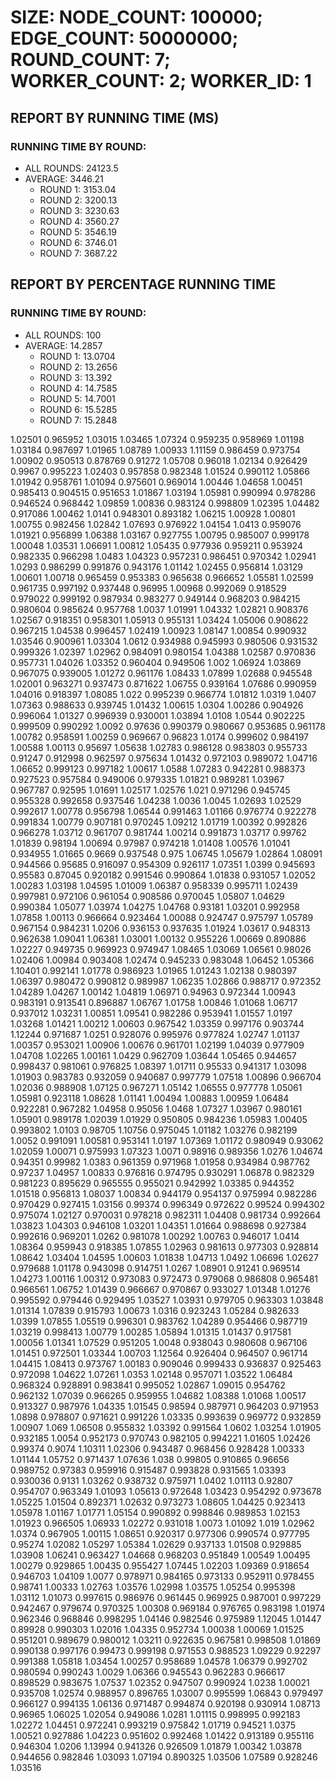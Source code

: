 
# SIZE: NODE_COUNT: 100000; EDGE_COUNT: 50000000; ROUND_COUNT: 7; WORKER_COUNT: 2; WORKER_ID: 1

## REPORT BY RUNNING TIME (MS)

 ### RUNNING TIME BY ROUND:

  + ALL ROUNDS: 24123.5
  + AVERAGE: 3446.21
     + ROUND 1: 3153.04
     + ROUND 2: 3200.13
     + ROUND 3: 3230.63
     + ROUND 4: 3560.27
     + ROUND 5: 3546.19
     + ROUND 6: 3746.01
     + ROUND 7: 3687.22

## REPORT BY PERCENTAGE RUNNING TIME

 ### RUNNING TIME BY ROUND:

  + ALL ROUNDS: 100
  + AVERAGE: 14.2857
     + ROUND 1: 13.0704
     + ROUND 2: 13.2656
     + ROUND 3: 13.392
     + ROUND 4: 14.7585
     + ROUND 5: 14.7001
     + ROUND 6: 15.5285
     + ROUND 7: 15.2848

1.02501 0.965952 1.03015 1.03465 1.07324 0.959235 0.958969 1.01198 1.03184 0.987697 1.01965 1.08789 1.00933 1.11159 0.986459 0.973754 1.00902 0.950513 0.878769 0.91272 1.05708 0.96018 1.02134 0.926429 0.9967 0.995223 1.02403 0.957858 0.982348 1.01524 0.990112 1.05866 1.01942 0.958761 1.01094 0.975601 0.969014 1.00446 1.04658 1.00451 0.985413 0.904515 0.951653 1.01867 1.03194 1.05981 0.990994 0.978286 0.946524 0.968442 1.09859 1.00836 0.983124 0.998809 1.02395 1.04482 0.917086 1.00462 1.0141 0.948301 0.893182 1.06215 1.00928 1.00801 1.00755 0.982456 1.02842 1.07693 0.976922 1.04154 1.0413 0.959076 1.01921 0.956899 1.06388 1.03167 0.927755 1.00795 0.985007 0.999178 1.00048 1.03531 1.06691 1.00812 1.05435 0.977936 0.959211 0.953924 0.982335 0.966298 1.0483 1.04323 0.957231 0.986451 0.970342 1.02941 1.0293 0.986299 0.991876 0.943176 1.01142 1.02455 0.956814 1.03129 1.00601 1.00718 0.965459 0.953383 0.965638 0.966652 1.05581 1.02599 0.961735 0.997192 0.937448 0.96995 1.00968 0.992069 0.918529 0.979022 0.999192 0.987934 0.983277 0.949144 0.968203 0.984215 0.980604 0.985624 0.957768 1.0037 1.01991 1.04332 1.02821 0.908376 1.02567 0.918351 0.958301 1.05913 0.955131 1.03424 1.05006 0.908622 0.967215 1.04538 0.996457 1.02419 1.00923 1.08147 1.00854 0.990932 1.03546 0.900961 1.03304 1.0612 0.934988 0.945993 0.980506 0.931532 0.999326 1.02397 1.02962 0.984091 0.980154 1.04388 1.02587 0.970836 0.957731 1.04026 1.03352 0.960404 0.949506 1.002 1.06924 1.03869 0.967075 0.939005 1.01272 0.961176 1.08433 1.07899 1.02688 0.945548 1.02001 0.963271 0.937473 0.871622 1.06755 0.939164 1.07686 0.990959 1.04016 0.918397 1.08085 1.022 0.995239 0.966774 1.01812 1.0319 1.0407 1.07363 0.988633 0.939745 1.01432 1.00615 1.0304 1.00286 0.904926 0.996064 1.01327 0.996939 0.930001 1.03894 1.0108 1.0544 0.902225 0.999509 0.990292 1.0092 0.97636 0.990379 0.980667 0.953685 0.961178 1.00782 0.958591 1.00259 0.969667 0.96823 1.0174 0.999602 0.984197 1.00588 1.00113 0.95697 1.05638 1.02783 0.986128 0.983803 0.955733 0.91247 0.912998 0.962597 0.975634 1.01432 0.972103 0.989072 1.04716 1.06652 0.999123 0.997182 1.00617 1.0588 1.07283 0.942281 0.988373 0.927523 0.957584 0.949006 0.979335 1.01821 0.989281 1.03967 0.967787 0.92595 1.01691 1.02517 1.02576 1.021 0.971296 0.945745 0.955328 0.992658 0.937546 1.04238 1.0036 1.0045 1.02693 1.02529 0.992617 1.00778 0.956798 1.06544 0.991463 1.01166 0.976774 0.922278 0.991834 1.00779 0.907181 0.970245 1.09212 1.01719 1.00392 0.992826 0.966278 1.03712 0.961707 0.981744 1.00214 0.991873 1.03717 0.99762 1.01839 0.98194 1.00694 0.97987 0.974218 1.01408 1.00576 1.01041 0.934955 1.01665 0.9669 0.937548 0.975 1.06745 1.05679 1.02864 1.08091 0.944566 0.95685 0.916097 0.954309 0.926117 1.07351 1.0399 0.945693 0.95583 0.87045 0.920182 0.991546 0.990864 1.01838 0.931057 1.02052 1.00283 1.03198 1.04595 1.01009 1.06387 0.958339 0.995711 1.02439 0.997981 0.972106 0.961054 0.908586 0.970045 1.05807 1.04629 0.990384 1.05077 1.03974 1.04275 1.04768 0.93181 1.03201 0.992958 1.07858 1.00113 0.966664 0.923464 1.00088 0.924747 0.975797 1.05789 0.967154 0.984231 1.0206 0.936153 0.937635 1.01924 1.03617 0.948313 0.962638 1.09041 1.06381 1.03001 1.00132 0.955226 1.00669 0.890886 1.02227 0.949735 0.969923 0.974947 1.08465 1.03069 1.06561 0.98026 1.02406 1.00984 0.903408 1.02474 0.945233 0.983048 1.06452 1.05366 1.10401 0.992141 1.01778 0.986923 1.01965 1.01243 1.02138 0.980397 1.06397 0.980472 0.990812 0.989987 1.06235 1.02866 0.988717 0.972352 1.04289 1.04267 1.00142 1.04819 1.06971 0.94963 0.972344 1.00943 0.983191 0.913541 0.896887 1.06767 1.01758 1.00846 1.01068 1.06717 0.937012 1.03231 1.00851 1.09541 0.982286 0.953941 1.01557 1.0197 1.03268 1.01421 1.00212 1.00603 0.967542 1.03359 0.997176 0.903744 1.12244 0.971687 1.0251 0.928076 0.995976 0.977824 1.02747 1.01137 1.00357 0.953021 1.00906 1.00676 0.961701 1.02199 1.04039 0.977909 1.04708 1.02265 1.00161 1.0429 0.962709 1.03644 1.05465 0.944657 0.998437 0.981061 0.976825 1.08397 1.01711 0.95533 0.941317 1.03098 1.01903 0.983783 0.932059 0.940687 0.997779 1.07518 1.00896 0.966704 1.02036 0.988908 1.07125 0.967271 1.05142 1.06555 0.977778 1.05061 1.05981 0.923118 1.08628 1.01141 1.00494 1.00883 1.00959 1.06484 0.922281 0.967282 1.04958 0.95056 1.0468 1.07327 1.03967 0.980161 1.05901 0.989178 1.02039 1.01929 0.950805 0.984236 1.05983 1.00405 0.993802 1.0103 0.98705 1.10756 0.975045 1.01182 1.03276 0.982199 1.0052 0.991091 1.00581 0.953141 1.0197 1.07369 1.01172 0.980949 0.93062 1.02059 1.00071 0.975993 1.07323 1.0071 0.98916 0.989356 1.0276 1.04674 0.94351 0.99982 1.0383 0.961359 0.971968 1.01958 0.934984 0.987762 0.97237 1.04957 1.00833 0.976816 0.974795 0.930291 1.06878 0.982329 0.981223 0.895629 0.965555 0.955021 0.942992 1.03385 0.944352 1.01518 0.956813 1.08037 1.00834 0.944179 0.954137 0.975994 0.982286 0.970429 0.927415 1.03156 0.99374 0.996349 0.972622 0.99524 0.994302 0.975074 1.02127 0.970031 0.978218 0.982311 1.04408 0.981734 0.992664 1.03823 1.04303 0.946108 1.03201 1.04351 1.01664 0.988698 0.927384 0.992616 0.969201 1.0262 0.981078 1.00292 1.00763 0.946017 1.0414 1.08364 0.959943 0.918385 1.07855 1.02963 0.981613 0.977303 0.928814 1.08642 1.03404 1.04595 1.00603 1.01838 1.04713 1.0492 1.06696 1.02627 0.979688 1.01178 0.943098 0.914751 1.0267 1.08901 0.91241 0.969514 1.04273 1.00116 1.00312 0.973083 0.972473 0.979068 0.986808 0.965481 0.966561 1.06752 1.01439 0.966667 0.970867 0.933027 1.01348 1.01276 0.995592 0.979446 0.929495 1.03527 1.03931 0.979705 0.963303 1.03848 1.01314 1.07839 0.915793 1.00673 1.0316 0.923243 1.05284 0.982633 1.0399 1.07855 1.05519 0.996301 0.983762 1.04289 0.954466 0.987719 1.03219 0.998413 1.00779 1.00285 1.05894 1.01315 1.01437 0.917581 1.00056 1.01341 1.07529 0.951205 1.0048 0.938043 0.980608 0.967106 1.01451 0.972501 1.03344 1.00703 1.12564 0.926404 0.964507 0.961714 1.04415 1.08413 0.973767 1.00183 0.909046 0.999433 0.936837 0.925463 0.972098 1.04622 1.07261 1.0353 1.02148 0.957071 1.03522 1.06484 0.968324 0.928891 0.983841 0.995052 1.02867 1.09015 0.954762 0.962132 1.07039 0.966265 0.959955 1.04682 1.08388 1.01068 1.00517 0.913327 0.987976 1.04335 1.01545 0.98594 0.987971 0.964203 0.971953 1.0898 0.978807 0.971621 0.991226 1.03335 0.993639 0.969772 0.932859 1.00907 1.069 1.06508 0.955832 1.03392 0.991564 1.0602 1.03254 1.01905 0.932185 1.0054 0.952173 0.970743 0.982105 0.994221 1.01605 1.02426 0.99374 0.9074 1.10311 1.02306 0.943487 0.968456 0.928428 1.00333 1.01144 1.05752 0.971437 1.07636 1.038 0.99805 0.910865 0.96656 0.989752 0.97383 0.959916 0.915487 0.993828 0.931565 1.03393 0.930036 0.9131 1.03262 0.938732 0.975971 1.0402 1.01113 0.92807 0.954707 0.963349 1.01093 1.05613 0.972648 1.03423 0.954292 0.973678 1.05225 1.01504 0.892371 1.02632 0.973273 1.08605 1.04425 0.923413 1.05978 1.01167 1.01771 1.05154 0.990892 0.998846 0.989853 1.02153 1.01923 0.966505 1.06933 1.02272 0.931018 1.0073 1.01092 1.019 1.02962 1.0374 0.967905 1.00115 1.08651 0.920317 0.977306 0.990574 0.977795 0.95274 1.02082 1.05297 1.05384 1.02629 0.937133 1.01508 0.929885 1.03908 1.06241 0.963427 1.04668 0.968203 0.951849 1.00549 1.00495 1.00279 0.929865 1.00435 0.955427 1.07445 1.02203 1.09369 0.918654 0.946703 1.04109 1.0077 0.978971 0.984165 0.973133 0.952911 0.978455 0.98741 1.00333 1.02763 1.03576 1.02998 1.03575 1.05254 0.995398 1.03112 1.01073 0.997615 0.986976 0.961445 0.969925 0.987001 0.997229 0.942467 0.979674 0.970325 1.00308 0.969184 0.976765 0.983198 1.01974 0.962346 0.968846 0.998295 1.04146 0.982546 0.975989 1.12045 1.01447 0.89928 0.990303 1.02016 1.04335 0.952734 1.00038 1.00069 1.01525 0.951201 0.989679 0.980012 1.03211 0.922635 0.967581 0.998508 1.01869 0.990138 0.997176 0.99473 0.999198 0.971553 0.988523 1.09229 0.92297 0.991388 1.05818 1.03454 1.00257 0.958689 1.04578 1.06379 0.992702 0.980594 0.990243 1.0029 1.06366 0.945543 0.962283 0.966617 0.898529 0.983675 1.07537 1.02352 0.947507 0.990924 1.0238 1.00021 0.935708 1.02574 0.988957 0.896765 1.03007 0.995599 1.06843 0.979497 0.966127 0.994135 1.06136 0.971487 0.994874 0.920198 0.930914 1.08713 0.96965 1.06025 1.02054 0.949086 1.0281 1.01115 0.998995 0.992183 1.02272 1.04451 0.972241 0.993219 0.975842 1.01719 0.94521 1.0375 1.00521 0.927886 1.04223 0.951602 0.992468 1.01422 0.913189 0.955116 0.946304 1.0206 1.13994 0.941326 0.926509 1.01879 1.00342 1.03878 0.944656 0.982846 1.03093 1.07194 0.890325 1.03506 1.07589 0.928246 1.03516 